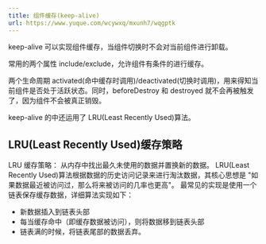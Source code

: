 ```yaml
---
title: 组件缓存(keep-alive)
url: https://www.yuque.com/wcywxq/mxunh7/wqgptk
---
```


keep-alive 可以实现组件缓存，当组件切换时不会对当前组件进行卸载。

常用的两个属性 include/exclude，允许组件有条件的进行缓存。

两个生命周期 activated(命中缓存时调用)/deactivated(切换时调用)，用来得知当前组件是否处于活跃状态。同时，beforeDestroy 和 destroyed 就不会再被触发了，因为组件不会被真正销毁。

keep-alive 的中还运用了 LRU(Least Recently Used)算法。 <a name="BEZtk"></a>

## LRU(Least Recently Used)缓存策略

LRU 缓存策略：
从内存中找出最久未使用的数据并置换新的数据。 LRU(Least Recently Used)算法根据数据的历史访问记录来进行淘汰数据，其核心思想是 "如果数据最近被访问过，那么将来被访问的几率也更高"。 最常见的实现是使用一个链表保存缓存数据，详细算法实现如下：

- 新数据插入到链表头部
- 每当缓存命中（即缓存数据被访问），则将数据移到链表头部
- 链表满的时候，将链表尾部的数据丢弃。
